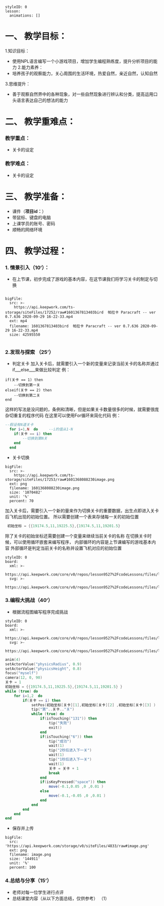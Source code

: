  
<style>
  .markdown-body hr {
    height: 1px;
  }
</style>





```@Lesson
styleID: 0
lesson:
  animations: []

```


# **一、	教学目标：**
1.知识目标：
* 使用NPL语言编写一个小游戏项目，增加学生编程熟练度，提升分析项目的能力
2.能力素养：
* 培养孩子的观察能力，关心周围的生活环境，热爱自然，亲近自然，认知自然

3.思维提升：
* 善于观察自然界中的各种现象，对一些自然现象进行辨认和分类，提高运用口头语言表达自己的想法的能力

# **二、	教学重难点：**

### 教学重点：
* 关卡的设定
### 教学难点：
* 关卡的设定
# **三、	教学准备：**
* 课件（**项目id：**）
* 带鼠标、键盘的电脑
* 上课学员的账号、密码
* 顺畅的网络环境


# **四、	教学过程：**
### **1.	情景引入（10‘）：**
  * 在上节课，初步完成了游戏的基本内容，在这节课我们将学习关卡的制定与切换
 
  
```@BigFile

bigFile:
  src: >-
    https://api.keepwork.com/ts-storage/siteFiles/17252/raw#1601367813403bird  帕拉卡 Paracraft -- ver 0.7.636 2020-09-29 16-22-33.mp4
  ext: mp4
  filename: 1601367813403bird  帕拉卡 Paracraft -- ver 0.7.636 2020-09-29 16-22-33.mp4
  size: 42595550
          
```

### **2.发现与探索	（25’）**
* 判定关卡
加入关卡后，就需要引入一个新的变量来记录当前关卡的名称并通过if___else___来做比较判定
例：
```lua=
if(关卡 == 1) then
    --切换到第一关
elseif(关卡 == 2) then
    --切换到第二关
end
```
这样的写法是没问题的，条例和清晰，但是如果关卡数量很多的时候，就需要很庞杂切重复的程序代码
在这里可以使用For循环来简化代码
例：
```lua
--假设有N道关卡
  for i=1,N  do     --i的值从1-N
    if(关卡 == i) then
        --切换到第N关
    end
  end
 ```
* 关卡切换
 
```@BigFile
bigFile:
  src: >-
    https://api.keepwork.com/ts-storage/siteFiles/17253/raw#1601368088230image.png
  ext: png
  filename: 1601368088230image.png
  size: '1070482'
  unit: '%'
  percent: 70

```
加入关卡后，需要引入一个新的量来作为切换关卡的重要数据，出生点即进入关卡后飞机出现的初始位置。
所以需要创建一个表来存储每一关的初始位置
```lua
 初始坐标 = {{19174.5,11,19225.5},{19174.5,11,19201.5} 
 ```
  除了关卡的初始坐标还需要创建一个变量来继续当前关卡的名称
  在切换关卡时候，可以使用循环嵌套来编写程序，
  内部循环的内容是上节课编写的游戏基本内容
  外部循环是判定当前关卡的名称并设置飞机对应的初始位置
  
```@Board
styleID: 0
board:
  xml: >-
    https://api.keepwork.com/core/v0/repos/lesson9527%2FcodeLessons/files/lesson9527%2FcodeLessons%2F_config%2Fboard%2F%E9%A3%9E%E6%9C%BA22.xml
  svg: >-
    https://api.keepwork.com/core/v0/repos/lesson9527%2FcodeLessons/files/lesson9527%2FcodeLessons%2F_config%2Fboard%2F%E9%A3%9E%E6%9C%BA22.svg

```


 
### **3.编程大挑战（40‘）**
* 根据流程图编写程序完成挑战
  
```@Board
styleID: 0
board:
  xml: >-
    https://api.keepwork.com/core/v0/repos/lesson9527%2FcodeLessons/files/lesson9527%2FcodeLessons%2F_config%2Fboard%2F%E9%A3%9E%E6%9C%BA333.xml
  svg: >-
    https://api.keepwork.com/core/v0/repos/lesson9527%2FcodeLessons/files/lesson9527%2FcodeLessons%2F_config%2Fboard%2F%E9%A3%9E%E6%9C%BA333.svg

```

```lua
anim(4)
setActorValue("physicsRadius", 0.9)
setActorValue("physicsHeight", 0.8)
focus("myself")
camera(12, 0, 90)
关卡 = 1
初始坐标 = {{19174.5,11,19225.5},{19174.5,11,19201.5} }
while (true) do
    for i=1,2  do
        if(关卡 == i) then
            setPos(初始坐标[关卡][1],初始坐标[关卡][2] ,初始坐标[关卡][3] )
            tip("第"..关卡.."关")
            while (true) do
                if(isTouching("131")) then
                    tip("失败")
                    exit()
                end
                if(isTouching("6")) then
                    tip("成功")
                    wait(1)
                    tip("2秒后进入下一关")
                    wait(1)
                    tip("1秒后进入下一关")
                    wait(1)
                    关卡 = 关卡 + 1
                    break
                end
                if(isKeyPressed("space")) then
                    move(-0.1,0.05 ,0 ,0.01 )
                else
                    move(-0.1,-0.05 ,0 ,0.01 )
                end
            end 
        end
    end
end

```


* 保存并上传
 
```@BigFile
bigFile:
  src: 'https://api.keepwork.com/storage/v0/siteFiles/4833/raw#image.png'
  ext: png
  filename: image.png
  size: '144911'
  unit: '%'
  percent: 100

```



### **4.总结与分享（15‘）**
* 老师对每一位学生进行点评
* 总结课堂内容（从以下方面总结，仅供参考）
  （1）
